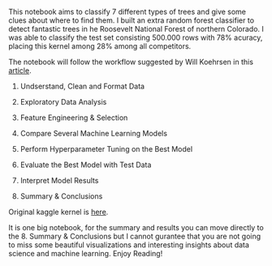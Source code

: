 This notebook aims to classify 7 different types of trees and give some clues about where to find them. I built an extra random forest classifier to detect fantastic trees in he Roosevelt National Forest of northern Colorado. I was able to classify the test set consisting 500.000 rows with 78% acuracy, placing this kernel among 28% among all competitors.

The notebook will follow the workflow suggested by Will Koehrsen in this [article](https://towardsdatascience.com/a-complete-machine-learning-walk-through-in-python-part-one-c62152f39420).

1) Undserstand, Clean and Format Data

2) Exploratory Data Analysis

3) Feature Engineering & Selection

4) Compare Several Machine Learning Models

5) Perform Hyperparameter Tuning on the Best Model

6) Evaluate the Best Model with Test Data

7) Interpret Model Results

8) Summary & Conclusions

Original kaggle kernel is [here](https://www.kaggle.com/cereniyim/fantastic-trees-where-to-find-how-to-detect-them).

It is one big notebook, for the summary and results you can move directly to the 8. Summary & Conclusions but I cannot gurantee that you are not going to miss some beautiful visualizations and interesting insights about data science and machine learning. Enjoy Reading!

